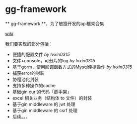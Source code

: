# gg-framework

** gg-framework **，为了敏捷开发的api框架合集

[wiki](https://github.com/lvxin0315/gg-framework/wiki/QuickStart)

我们要实现的部分包括：
- 便捷的配置文件 _by lvxin0315_
- 文件+console，可分片的log _by lvxin0315_
- 基于gorm，使用回调函数方式的Mysql便捷操作 _by lvxin0315_
- 捕获error的封装
- 协程池化封装
- 支持多种操作的cache
- 基础gin curl的代码「脚手架」
- excel 相关业务（结构体 to 文件）的封装
- 基于gin middleware 的 jwt 处理
- 基于gin middleware 的 csrf 处理
- 后续。。。
